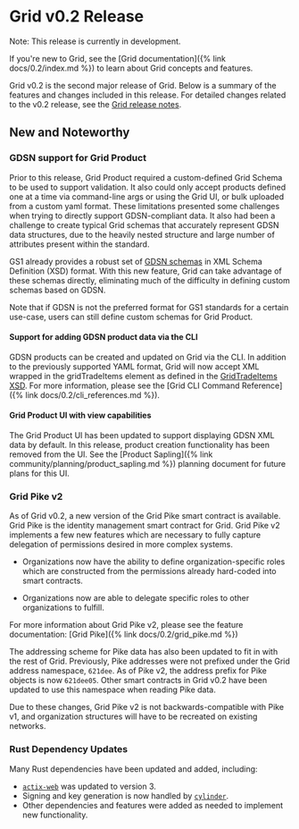# Grid v0.2 Release

<!--
  Copyright 2018-2021 Cargill Incorporated
  Licensed under Creative Commons Attribution 4.0 International License
  https://creativecommons.org/licenses/by/4.0/
-->

Note: This release is currently in development.

If you're new to Grid, see the [Grid documentation]({% link docs/0.2/index.md %})
to learn about Grid concepts and features.

Grid v0.2 is the second major release of Grid. Below is a summary of the
features and changes included in this release. For detailed changes related to
the v0.2 release, see the [Grid release notes](https://github.com/hyperledger/grid/blob/0-2/RELEASE_NOTES.md).

## New and Noteworthy

### GDSN support for Grid Product

Prior to this release, Grid Product required a custom-defined Grid Schema to be
used to support validation. It also could only accept products defined one at a
time via command-line args or using the Grid UI, or bulk uploaded from a custom
yaml format. These limitations presented some challenges when trying to directly
support GDSN-compliant data. It also had been a challenge to create typical Grid
schemas that accurately represent GDSN data structures, due to the heavily
nested structure and large number of attributes present within the standard.

GS1 already provides a robust set of
[GDSN schemas](http://www.gdsregistry.org/3.1/schemas/gs1/gdsn/) in XML Schema
Definition (XSD) format. With this new feature, Grid can take advantage of these
schemas directly, eliminating much of the difficulty in defining custom schemas
based on GDSN.

Note that if GDSN is not the preferred format for GS1 standards for a certain
use-case, users can still define custom schemas for Grid Product.

#### Support for adding GDSN product data via the CLI

GDSN products can be created and updated on Grid via the CLI. In addition to the
previously supported YAML format, Grid will now accept XML wrapped in the
gridTradeItems element as defined in the
[GridTradeItems XSD](https://github.com/hyperledger/grid/blob/main/sdk/src/products/gdsn/GridTradeItems.xsd).
For more information, please see the
[Grid CLI Command Reference]({% link docs/0.2/cli_references.md %}).

#### Grid Product UI with view capabilities

The Grid Product UI has been updated to support displaying GDSN XML data by
default. In this release, product creation functionality has been removed from
the UI. See the [Product Sapling]({% link community/planning/product_sapling.md %})
planning document for future plans for this UI.

### Grid Pike v2

As of Grid v0.2, a new version of the Grid Pike smart contract is available.
Grid Pike is the identity management smart contract for Grid. Grid Pike v2
implements a few new features which are necessary to fully capture delegation of
permissions desired in more complex systems.

- Organizations now have the ability to define organization-specific roles
  which are constructed from the permissions already hard-coded into smart
  contracts.

- Organizations now are able to delegate specific roles to other organizations
  to fulfill.

For more information about Grid Pike v2, please see the feature documentation:
[Grid Pike]({% link docs/0.2/grid_pike.md %})

The addressing scheme for Pike data has also been updated to fit in with the
rest of Grid. Previously, Pike addresses were not prefixed under the Grid
address namespace, `621dee`. As of Pike v2, the address prefix for Pike objects
is now `621dee05`. Other smart contracts in Grid v0.2 have been updated to use
this namespace when reading Pike data.

Due to these changes, Grid Pike v2 is not backwards-compatible with Pike v1, and
organization structures will have to be recreated on existing networks.

### Rust Dependency Updates

Many Rust dependencies have been updated and added, including:

- [`actix-web`](https://github.com/actix/actix-web) was updated to version 3.
- Signing and key generation is now handled by [`cylinder`](https://github.com/cargill/cylinder).
- Other dependencies and features were added as needed to implement new
  functionality.
